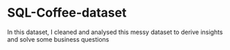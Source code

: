 # SQL-Coffee-dataset
In this dataset, I cleaned and analysed this messy dataset to derive insights and solve some business questions
